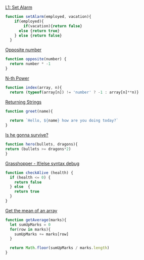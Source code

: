 [ L1: Set Alarm](https://www.codewars.com/kata/568dcc3c7f12767a62000038)
````js
function setAlarm(employed, vacation){
    if(employed){
        if(vacation){return false} 
      else {return true}
    } else {return false}
  }

  ````

[Opposite number](https://www.codewars.com/kata/56dec885c54a926dcd001095)
````js
function opposite(number) {
  return number * -1
}
````

[N-th Power](https://www.codewars.com/kata/57d814e4950d8489720008db)
````js
function index(array, n){
  return (typeof(array[n]) != 'number' ? -1 : array[n]**n)}
````

[Returning Strings](https://www.codewars.com/kata/55a70521798b14d4750000a4)
````js
function greet(name){
  
  return `Hello, ${name} how are you doing today?`
}
````

[Is he gonna survive?](https://www.codewars.com/kata/59ca8246d751df55cc00014c)
````js
function hero(bullets, dragons){
return (bullets >= dragons*2)
}
````

[Grasshopper - If/else syntax debug](https://www.codewars.com/kata/57089707fe2d01529f00024a)
````js
function checkAlive (health) {
  if (health <= 0) {
    return false
  } else  {
    return true
  }
}
````

[Get the mean of an array](https://www.codewars.com/kata/563e320cee5dddcf77000158)
````js
function getAverage(marks){
  let sumUpMarks = 0
  for(row in marks){
    sumUpMarks += marks[row]
  }

  return Math.floor(sumUpMarks / marks.length)
}
````